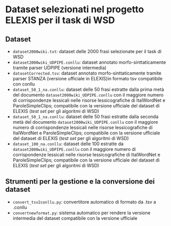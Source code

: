 Dataset selezionati nel progetto ELEXIS per il task di WSD
=====

Dataset
---
* `dataset2000wiki.txt`: dataset delle 2000 frasi selezionate per il task di WSD 
* `dataset2000wiki_UDPIPE.conllu`: dataset annotato morfo-sinttaticamente tramite parser UDPIPE (versione intermedia)
* `datasetCorrected.tsv`: dataset annotato morfo-sinttaticamente tramite parser STANZA (versione ufficiale in ELEXIS)in formato tsv compatibile con conllu
* `dataset_50_1_na.conllu`: dataset delle 50 frasi estratte dalla prima metà del documento `dataset2000wiki_UDPIPE.conllu` con il maggiore numero di corrispondenze lessicali nelle risorse lessicografiche di ItalWordNet e ParoleSimpleClips; compatibile con la versione ufficiale del dataset di ELEXIS (*test set* per gli algoritmi di WSD) 
* `dataset_50_1_na.conllu`: dataset delle 50 frasi estratte dalla seconda metà del documento `dataset2000wiki_UDPIPE.conllu` con il maggiore numero di corrispondenze lessicali nelle risorse lessicografiche di ItalWordNet e ParoleSimpleClips; compatibile con la versione ufficiale del dataset di ELEXIS (*test set* per gli algoritmi di WSD) 
* `dataset_100_na.conllu`: dataset delle 100 estratte da `dataset2000wiki_UDPIPE.conllu` con il maggiore numero di corrispondenze lessicali nelle risorse lessicografiche di ItalWordNet e ParoleSimpleClips; compatibile con la versione ufficiale del dataset di ELEXIS (*test set* per gli algoritmi di WSD) 

Strumenti per la gestione e la conversione dei dataset
---
* `convert_tsv2conllu.py`: convertitore automatico di formato da .tsv a .conllu
* `convertnewformat.py`: sistema automatico per rendere la versione intermedia del dataset compatibile con la versione ufficiale
